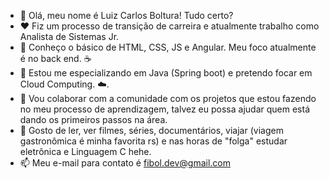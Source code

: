 - 👋 Olá, meu nome é Luiz Carlos Boltura! Tudo certo?
- :heart: Fiz um processo de transição de carreira e atualmente trabalho como Analista de Sistemas Jr. 
- :memo: Conheço o básico de HTML, CSS, JS  e Angular. Meu foco atualmente é no back end. :coffee:
- :dart: Estou me especializando em Java (Spring boot) e pretendo focar em Cloud Computing. :cloud:.
- :muscle: Vou colaborar com a comunidade com os projetos que estou fazendo no meu processo de aprendizagem, talvez eu possa ajudar quem está dando os primeiros passos na área.
- :book: Gosto de ler, ver filmes, séries, documentários, viajar (viagem gastronômica é minha favorita rs) e nas horas de "folga" estudar eletrônica e Linguagem C hehe.
- 📫 Meu e-mail para contato é fibol.dev@gmail.com

